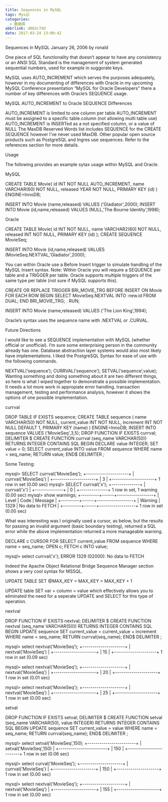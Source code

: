 ```yaml
---
title: Sequences in MySQL
tags: Mysql
categories:
  - 数据库
abbrlink: d063c7dd
date: 2017-03-24 13:00:42
---
```


Sequences in MySQL
January 26, 2006 by ronald

One piece of SQL functionality that doesn’t appear to have any consistency or an ANSI SQL Standard is the management of system generated sequential numbers, used for example in suggorate keys.

MySQL uses AUTO_INCREMENT which serves the purposes adequately, however in my documenting of differences with Oracle in my upcoming MySQL Conference presentation “MySQL for Oracle Developers” there a number of key differences with Oracle’s SEQUENCE usage.

MySQL AUTO_INCREMENT to Oracle SEQUENCE Differences

AUTO_INCREMENT is limited to one column per table
AUTO_INCREMENT must be assigned to a specific table.column (not allowing multi table use)
AUTO_INCREMENT is INSERTed as a not specified column, or a value of NULL
The MaxDB Reserved Words list includes SEQUENCE for the CREATE SEQUENCE however I’ve never used MaxDB. Other popular open source products such as PostgreSQL and Ingres use sequences. Refer to the references section for more details.

Usage

The following provides an example sytax usage within MySQL and Oracle.

MySQL


 CREATE TABLE Movie(
id           INT NOT NULL AUTO_INCREMENT,
name     VARCHAR(60) NOT NULL,
released YEAR NOT NULL,
PRIMARY KEY (id)
) ENGINE=InnoDB;


INSERT INTO Movie (name,released) VALUES ('Gladiator',2000);
INSERT INTO Movie (id,name,released) VALUES (NULL,'The Bourne Identity',1998);

Oracle


 CREATE TABLE Movie(
id          INT NOT NULL,
name     VARCHAR2(60) NOT NULL,
released INT NOT NULL,
PRIMARY KEY (id)
);
CREATE SEQUENCE MovieSeq;

INSERT INTO Movie (id,name,released) VALUES (MovieSeq.NEXTVAL,'Gladiator',2000);

You can within Oracle use a Before Insert trigger to simulate handling of the MySQL Insert syntax. Note: Within Oracle you will require a SEQUENCE per table and a TRIGGER per table. Oracle supports multiple triggers of the same type per table (not sure if MySQL supports this).

 CREATE OR REPLACE TRIGGER BRI_MOVIE_TRG
BEFORE INSERT ON Movie
FOR EACH ROW
BEGIN
  SELECT MovieSeq.NEXTVAL INTO :new.id FROM DUAL;
END BRI_MOVIE_TRG;
.
RUN;

INSERT INTO Movie (name,released) VALUES ('The Lion King',1994);

Oracle’s syntax uses the sequence name with .NEXTVAL or .CURVAL.

Future Directions

I would like to see a SEQUENCE implementation with MySQL (whether official or unofficial). I’m sure some enterprising person in the community already has one. Database abstraction layer systems would also most likely have implementations. I liked the PostgreSQL Syntax for ease of use with the following commands.

NEXTVAL(‘sequence’);
CURRVAL(‘sequence’);
SETVAL(‘sequence’,value);
Wanting something and doing something about it are two different things, so here is what I wiped together to demonstrate a possible implementation. It needs a lot more work in appropiate error handling. transaction management, testing and performance analysis, however it shows the options of one possible implementation.

currval

 DROP TABLE IF EXISTS sequence;
CREATE TABLE sequence (
name              VARCHAR(50) NOT NULL,
current_value INT NOT NULL,
increment       INT NOT NULL DEFAULT 1,
PRIMARY KEY (name)
) ENGINE=InnoDB;
INSERT INTO sequence VALUES ('MovieSeq',3,5);
DROP FUNCTION IF EXISTS currval;
DELIMITER $
CREATE FUNCTION currval (seq_name VARCHAR(50))
RETURNS INTEGER
CONTAINS SQL
BEGIN
  DECLARE value INTEGER;
  SET value = 0;
  SELECT current_value INTO value
  FROM sequence
  WHERE name = seq_name;
  RETURN value;
END$
DELIMITER ;

Some Testing:

 mysql> SELECT currval('MovieSeq');
+---------------------+
| currval('MovieSeq') |
+---------------------+
|                   3 |
+---------------------+
1 row in set (0.00 sec)
mysql> SELECT currval('x');
+--------------+
| currval('x') |
+--------------+
|            0 |
+--------------+
1 row in set, 1 warning (0.00 sec)
mysql> show warnings;
+---------+------+------------------+
| Level   | Code | Message          |
+---------+------+------------------+
| Warning | 1329 | No data to FETCH |
+---------+------+------------------+
1 row in set (0.00 sec)

What was interesting was I originally used a cursor, as below, but the results for passing an invalid argument (basic boundary testing), returned a SQL error while the above implementation returned a more manageable warning.


  DECLARE c CURSOR FOR
    SELECT current_value FROM sequence
    WHERE name = seq_name;
  OPEN c;
  FETCH c INTO value;


mysql> select currval('x');
ERROR 1329 (02000): No data to FETCH

Indeed the Apache Object Relational Bridge Sequence Manager section shows a very cool syntax for MSSQL.

UPDATE TABLE SET @MAX_KEY = MAX_KEY = MAX_KEY + 1

UPDATE table SET var = column = value which effectively allows you to eliminated the need for a seperate UPDATE and SELECT for this type of operation.

nextval


 DROP FUNCTION IF EXISTS nextval;
DELIMITER $
CREATE FUNCTION nextval (seq_name VARCHAR(50))
RETURNS INTEGER
CONTAINS SQL
BEGIN
   UPDATE sequence
   SET          current_value = current_value + increment
   WHERE name = seq_name;
   RETURN currval(seq_name);
END$
DELIMITER ;

 mysql> select nextval('MovieSeq');
+---------------------+
| nextval('MovieSeq') |
+---------------------+
|                  15 |
+---------------------+
1 row in set (0.09 sec)

mysql> select nextval('MovieSeq');
+---------------------+
| nextval('MovieSeq') |
+---------------------+
|                  20 |
+---------------------+
1 row in set (0.01 sec)

mysql> select nextval('MovieSeq');
+---------------------+
| nextval('MovieSeq') |
+---------------------+
|                  25 |
+---------------------+
1 row in set (0.00 sec)

setval

 DROP FUNCTION IF EXISTS setval;
DELIMITER $
CREATE FUNCTION setval (seq_name VARCHAR(50), value INTEGER)
RETURNS INTEGER
CONTAINS SQL
BEGIN
   UPDATE sequence
   SET          current_value = value
   WHERE name = seq_name;
   RETURN currval(seq_name);
END$
DELIMITER ;

 mysql> select setval('MovieSeq',150);
+------------------------+
| setval('MovieSeq',150) |
+------------------------+
|                    150 |
+------------------------+
1 row in set (0.06 sec)

mysql> select curval('MovieSeq');
+---------------------+
| currval('MovieSeq') |
+---------------------+
|                 150 |
+---------------------+
1 row in set (0.00 sec)

mysql> select nextval('MovieSeq');
+---------------------+
| nextval('MovieSeq') |
+---------------------+
|                 155 |
+---------------------+
1 row in set (0.00 sec)
